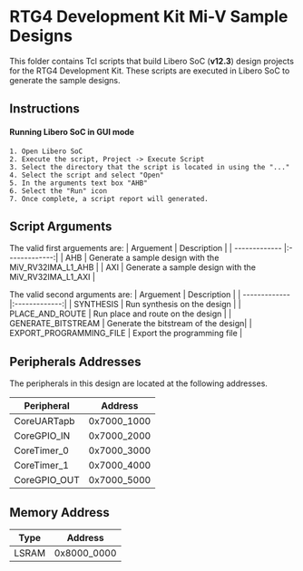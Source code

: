 # RTG4 Development Kit Mi-V Sample Designs 
This folder contains Tcl scripts that build Libero SoC (**v12.3**) design projects for the RTG4 Development Kit. These scripts are executed in Libero SoC to generate the sample designs.

## <a name="quick"></a> Instructions

  
#### Running Libero SoC in GUI mode
    1. Open Libero SoC
    2. Execute the script, Project -> Execute Script
    3. Select the directory that the script is located in using the "..."
    4. Select the script and select "Open"
    5. In the arguments text box "AHB"
    6. Select the "Run" icon
    7. Once complete, a script report will generated.


## <a name="Script arguments"></a> Script Arguments

The valid first arguements are: 
| Arguement    |  Description   |
| ------------- |:-------------:|
| AHB      | Generate a sample design with the MiV_RV32IMA_L1_AHB |
| AXI      | Generate a sample design with the MiV_RV32IMA_L1_AXI |

The valid second arguments are:
| Arguement    |  Description   |
| ------------- |:-------------:|
| SYNTHESIS | Run synthesis on the design  |
| PLACE_AND_ROUTE | Run place and route on the design  |
| GENERATE_BITSTREAM | Generate the bitstream of the design|
| EXPORT_PROGRAMMING_FILE | Export the programming file |

## Peripherals Addresses
The peripherals in this design are located at the following addresses.

| Peripheral    | Address   |
| ------------- |:-------------:|
| CoreUARTapb   | 0x7000_1000   |
| CoreGPIO_IN   | 0x7000_2000   |
| CoreTimer_0   | 0x7000_3000   |
| CoreTimer_1   | 0x7000_4000   |
| CoreGPIO_OUT  | 0x7000_5000   |

## Memory Address
| Type | Address|
| ------------- |:-------------:|
| LSRAM| 0x8000_0000|
